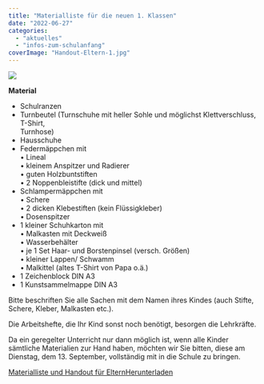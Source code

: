 ```yaml
---
title: "Materialliste für die neuen 1. Klassen"
date: "2022-06-27"
categories: 
  - "aktuelles"
  - "infos-zum-schulanfang"
coverImage: "Handout-Eltern-1.jpg"
---
```


![](Handout-Eltern-1-212x300.jpg)

**Material**

- Schulranzen
- Turnbeutel (Turnschuhe mit heller Sohle und möglichst Klettverschluss, T-Shirt,  
    Turnhose)
- Hausschuhe
- Federmäppchen mit  
    • Lineal  
    • kleinem Anspitzer und Radierer  
    • guten Holzbuntstiften  
    • 2 Noppenbleistifte (dick und mittel)
- Schlampermäppchen mit  
    • Schere  
    • 2 dicken Klebestiften (kein Flüssigkleber)  
    • Dosenspitzer
- 1 kleiner Schuhkarton mit  
    • Malkasten mit Deckweiß  
    • Wasserbehälter  
    • je 1 Set Haar- und Borstenpinsel (versch. Größen)  
    • kleiner Lappen/ Schwamm  
    • Malkittel (altes T-Shirt von Papa o.ä.)
- 1 Zeichenblock DIN A3
- 1 Kunstsammelmappe DIN A3

Bitte beschriften Sie alle Sachen mit dem Namen ihres Kindes (auch Stifte, Schere, Kleber, Malkasten etc.).

Die Arbeitshefte, die Ihr Kind sonst noch benötigt, besorgen die Lehrkräfte.

Da ein geregelter Unterricht nur dann möglich ist, wenn alle Kinder sämtliche Materialien zur Hand haben, möchten wir Sie bitten, diese am Dienstag, dem 13. September, vollständig mit in die Schule zu bringen.

[Materialliste und Handout für Eltern](https://volksschule-partenkirchen.de/wp-content/uploads/Handout-Eltern.pdf)[Herunterladen](https://volksschule-partenkirchen.de/wp-content/uploads/Handout-Eltern.pdf)
